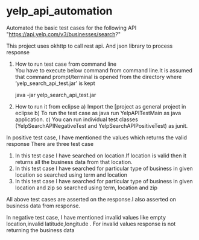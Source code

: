 # yelp_api_automation

Automated the basic test cases for the following API
"https://api.yelp.com/v3/businesses/search?"

This project uses okhttp to call rest api. And json library to process response

1.	How to run test case from command line	
You have to execute below command from command line.It is assumed that command prompt/terminal is opened from the directory where ‘yelp_search_api_test.jar’ is kept

	java -jar yelp_search_api_test.jar

2.	How to run it from eclipse
a)	Import the [project as general project in eclipse
b)	To run the test case as java run YelpAPITestMain as java application.
c)	You can run individual test classes (YelpSearchAPINegativeTest and YelpSearchAPIPositiveTest) as junit.

In positive test case, I have mentioned the values which returns the valid response
There are three test case
1)	In this test case I have searched on location.If location is valid then it returns all the business data from that location.
2)	In this test case I have searched for particular type of business in given location so searched using term and location
3)	In this test case I have searched for particular type of business in given location and zip so searched using term, location and zip

All above test cases are asserted on the response.I also asserted on business data from response.

In negative test case, I have mentioned invalid values like empty location,invalid latitude,longitude . For invalid values response is not returning the business data


